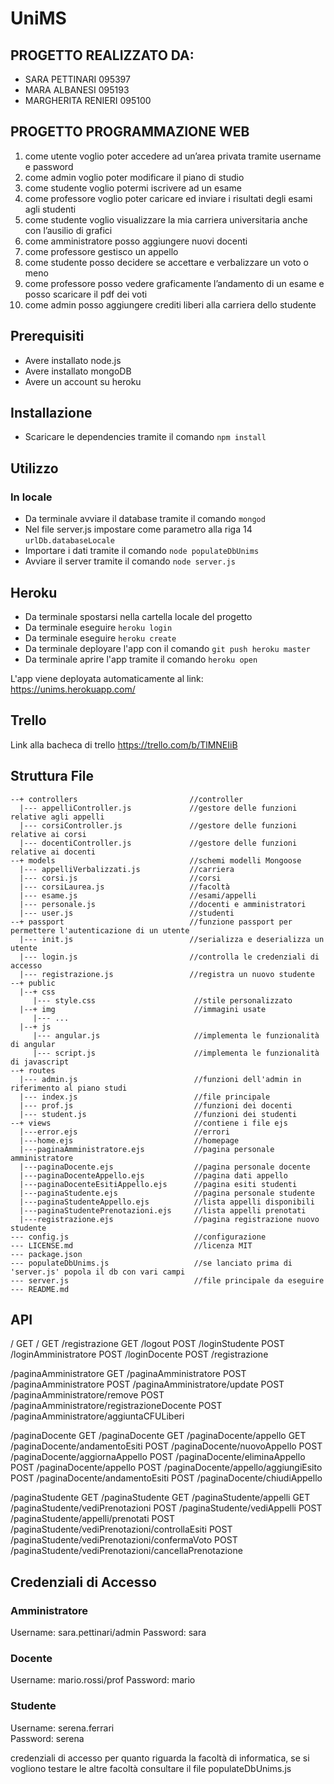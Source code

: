 # UniMS

## PROGETTO REALIZZATO DA:
* SARA PETTINARI        095397
* MARA ALBANESI         095193
* MARGHERITA RENIERI    095100

## PROGETTO PROGRAMMAZIONE WEB
1.  come utente voglio poter accedere ad un’area privata tramite username e password
2.  come admin voglio poter modificare il piano di studio
3.  come studente voglio potermi iscrivere ad un esame
4.  come professore voglio poter caricare ed inviare i risultati degli esami agli studenti
5.  come studente voglio visualizzare la mia carriera universitaria anche con l’ausilio di grafici
6.  come amministratore posso aggiungere nuovi docenti
7.  come professore gestisco un appello
8.  come studente posso decidere se accettare e verbalizzare un voto o meno
9.  come professore posso vedere graficamente l’andamento di un esame e posso scaricare il pdf dei voti
10. come admin posso aggiungere crediti liberi alla carriera dello studente
 
## Prerequisiti
* Avere installato node.js
* Avere installato mongoDB
* Avere un account su heroku

## Installazione
* Scaricare le dependencies tramite il comando `npm install`

## Utilizzo
### In locale
* Da terminale avviare il database tramite il comando `mongod`
* Nel file server.js impostare come parametro alla riga 14  ```urlDb.databaseLocale```
* Importare i dati tramite il comando `node populateDbUnims`
* Avviare il server tramite il comando `node server.js`

## Heroku 
* Da terminale spostarsi nella cartella locale del progetto
* Da terminale eseguire ```heroku login```
* Da terminale eseguire ```heroku create```
* Da terminale deployare l'app con il comando ```git push heroku master```
* Da terminale aprire l'app tramite il comando ```heroku open```

L'app viene deployata automaticamente al link:  https://unims.herokuapp.com/

## Trello
Link alla bacheca di trello https://trello.com/b/TlMNEIiB

## Struttura File
```
--+ controllers                         //controller
  |--- appelliController.js             //gestore delle funzioni relative agli appelli
  |--- corsiController.js               //gestore delle funzioni relative ai corsi
  |--- docentiController.js             //gestore delle funzioni relative ai docenti
--+ models                              //schemi modelli Mongoose
  |--- appelliVerbalizzati.js           //carriera
  |--- corsi.js                         //corsi
  |--- corsiLaurea.js                   //facoltà
  |--- esame.js                         //esami/appelli
  |--- personale.js                     //docenti e amministratori
  |--- user.js                          //studenti
--+ passport                            //funzione passport per permettere l'autenticazione di un utente
  |--- init.js                          //serializza e deserializza un utente
  |--- login.js                         //controlla le credenziali di accesso
  |--- registrazione.js                 //registra un nuovo studente 
--+ public
  |--+ css
     |--- style.css                      //stile personalizzato
  |--+ img                               //immagini usate 
     |--- ...
  |--+ js
     |--- angular.js                     //implementa le funzionalità di angular
     |--- script.js                      //implementa le funzionalità di javascript 
--+ routes
  |--- admin.js                          //funzioni dell'admin in riferimento al piano studi
  |--- index.js                          //file principale
  |--- prof.js                           //funzioni dei docenti
  |--- student.js                        //funzioni dei studenti
--+ views                                //contiene i file ejs
  |---error.ejs                          //errori
  |---home.ejs                           //homepage
  |---paginaAmministratore.ejs           //pagina personale amministratore
  |---paginaDocente.ejs                  //pagina personale docente
  |---paginaDocenteAppello.ejs           //pagina dati appello
  |---paginaDocenteEsitiAppello.ejs      //pagina esiti studenti
  |---paginaStudente.ejs                 //pagina personale studente
  |---paginaStudenteAppello.ejs          //lista appelli disponibili
  |---paginaStudentePrenotazioni.ejs     //lista appelli prenotati
  |---registrazione.ejs                  //pagina registrazione nuovo studente
--- config.js                            //configurazione
--- LICENSE.md                           //licenza MIT   
--- package.json                         
--- populateDbUnims.js                   //se lanciato prima di 'server.js' popola il db con vari campi
--- server.js                            //file principale da eseguire
--- README.md
```
   
## API

/
GET / 
GET /registrazione
GET /logout
POST /loginStudente
POST /loginAmministratore
POST /loginDocente
POST /registrazione

/paginaAmministratore
GET /paginaAmministratore
POST /paginaAmministratore
POST /paginaAmministratore/update
POST /paginaAmministratore/remove
POST /paginaAmministratore/registrazioneDocente
POST /paginaAmministratore/aggiuntaCFULiberi

/paginaDocente
GET /paginaDocente
GET /paginaDocente/appello
GET /paginaDocente/andamentoEsiti
POST /paginaDocente/nuovoAppello
POST /paginaDocente/aggiornaAppello
POST /paginaDocente/eliminaAppello
POST /paginaDocente/appello
POST /paginaDocente/appello/aggiungiEsito
POST /paginaDocente/andamentoEsiti
POST /paginaDocente/chiudiAppello

/paginaStudente
GET /paginaStudente
GET /paginaStudente/appelli
GET /paginaStudente/vediPrenotazioni
POST /paginaStudente/vediAppelli
POST /paginaStudente/appelli/prenotati
POST /paginaStudente/vediPrenotazioni/controllaEsiti
POST /paginaStudente/vediPrenotazioni/confermaVoto
POST /paginaStudente/vediPrenotazioni/cancellaPrenotazione

## Credenziali di Accesso
### Amministratore

Username: sara.pettinari/admin
Password: sara

### Docente

Username: mario.rossi/prof
Password: mario

### Studente

Username: serena.ferrari    
Password: serena

credenziali di accesso per quanto riguarda la facoltà di informatica, se si vogliono testare le altre facoltà consultare il file populateDbUnims.js